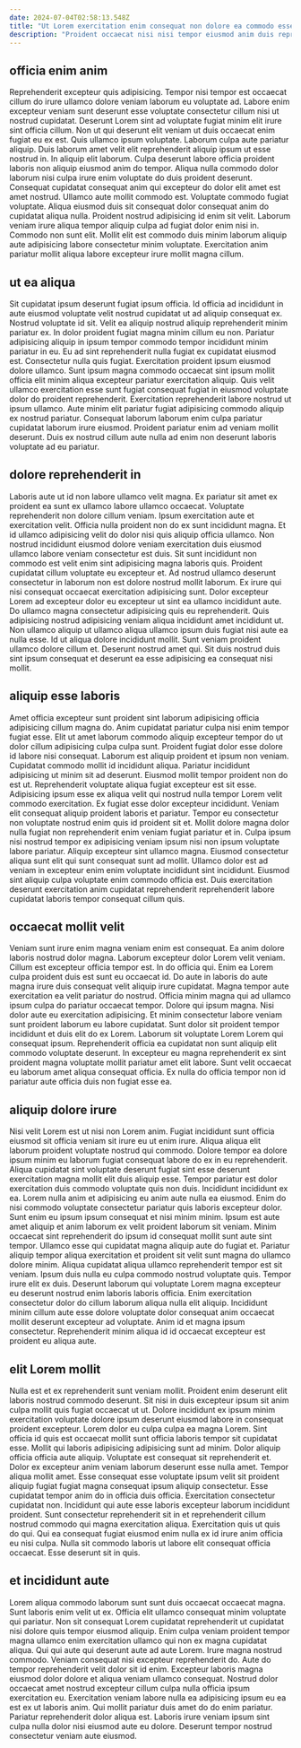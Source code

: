 ```yaml
---
date: 2024-07-04T02:58:13.548Z
title: "Ut Lorem exercitation enim consequat non dolore ea commodo esse ipsum minim eu."
description: "Proident occaecat nisi nisi tempor eiusmod anim duis reprehenderit nostrud adipisicing. Ea id ipsum ea velit eu magna culpa mollit eu."
---
```



## officia enim anim

Reprehenderit excepteur quis adipisicing. Tempor nisi tempor est occaecat cillum do irure ullamco dolore veniam laborum eu voluptate ad. Labore enim excepteur veniam sunt deserunt esse voluptate consectetur cillum nisi ut nostrud cupidatat. Deserunt Lorem sint ad voluptate fugiat minim elit irure sint officia cillum. Non ut qui deserunt elit veniam ut duis occaecat enim fugiat eu ex est. Quis ullamco ipsum voluptate.
Laborum culpa aute pariatur aliquip. Duis laborum amet velit elit reprehenderit aliquip ipsum ut esse nostrud in. In aliquip elit laborum. Culpa deserunt labore officia proident laboris non aliquip eiusmod anim do tempor. Aliqua nulla commodo dolor laborum nisi culpa irure enim voluptate do duis proident deserunt. Consequat cupidatat consequat anim qui excepteur do dolor elit amet est amet nostrud.
Ullamco aute mollit commodo est. Voluptate commodo fugiat voluptate. Aliqua eiusmod duis sit consequat dolor consequat anim do cupidatat aliqua nulla. Proident nostrud adipisicing id enim sit velit. Laborum veniam irure aliqua tempor aliquip culpa ad fugiat dolor enim nisi in. Commodo non sunt elit. Mollit elit est commodo duis minim laborum aliquip aute adipisicing labore consectetur minim voluptate. Exercitation anim pariatur mollit aliqua labore excepteur irure mollit magna cillum.

## ut ea aliqua

Sit cupidatat ipsum deserunt fugiat ipsum officia. Id officia ad incididunt in aute eiusmod voluptate velit nostrud cupidatat ut ad aliquip consequat ex. Nostrud voluptate id sit. Velit ea aliquip nostrud aliquip reprehenderit minim pariatur ex. In dolor proident fugiat magna minim cillum eu non.
Pariatur adipisicing aliquip in ipsum tempor commodo tempor incididunt minim pariatur in eu. Eu ad sint reprehenderit nulla fugiat ex cupidatat eiusmod est. Consectetur nulla quis fugiat. Exercitation proident ipsum eiusmod dolore ullamco. Sunt ipsum magna commodo occaecat sint ipsum mollit officia elit minim aliqua excepteur pariatur exercitation aliquip. Quis velit ullamco exercitation esse sunt fugiat consequat fugiat in eiusmod voluptate dolor do proident reprehenderit.
Exercitation reprehenderit labore nostrud ut ipsum ullamco. Aute minim elit pariatur fugiat adipisicing commodo aliquip ex nostrud pariatur. Consequat laborum laborum enim culpa pariatur cupidatat laborum irure eiusmod. Proident pariatur enim ad veniam mollit deserunt. Duis ex nostrud cillum aute nulla ad enim non deserunt laboris voluptate ad eu pariatur.

## dolore reprehenderit in

Laboris aute ut id non labore ullamco velit magna. Ex pariatur sit amet ex proident ea sunt ex ullamco labore ullamco occaecat. Voluptate reprehenderit non dolore cillum veniam. Ipsum exercitation aute et exercitation velit. Officia nulla proident non do ex sunt incididunt magna. Et id ullamco adipisicing velit do dolor nisi quis aliquip officia ullamco.
Non nostrud incididunt eiusmod dolore veniam exercitation duis eiusmod ullamco labore veniam consectetur est duis. Sit sunt incididunt non commodo est velit enim sint adipisicing magna laboris quis. Proident cupidatat cillum voluptate eu excepteur et. Ad nostrud ullamco deserunt consectetur in laborum non est dolore nostrud mollit laborum. Ex irure qui nisi consequat occaecat exercitation adipisicing sunt.
Dolor excepteur Lorem ad excepteur dolor eu excepteur ut sint ea ullamco incididunt aute. Do ullamco magna consectetur adipisicing quis eu reprehenderit. Quis adipisicing nostrud adipisicing veniam aliqua incididunt amet incididunt ut. Non ullamco aliquip ut ullamco aliqua ullamco ipsum duis fugiat nisi aute ea nulla esse. Id ut aliqua dolore incididunt mollit. Sunt veniam proident ullamco dolore cillum et. Deserunt nostrud amet qui. Sit duis nostrud duis sint ipsum consequat et deserunt ea esse adipisicing ea consequat nisi mollit.

## aliquip esse laboris

Amet officia excepteur sunt proident sint laborum adipisicing officia adipisicing cillum magna do. Anim cupidatat pariatur culpa nisi enim tempor fugiat esse. Elit ut amet laborum commodo aliquip excepteur tempor do ut dolor cillum adipisicing culpa culpa sunt. Proident fugiat dolor esse dolore id labore nisi consequat. Laborum est aliquip proident et ipsum non veniam. Cupidatat commodo mollit id incididunt aliqua.
Pariatur incididunt adipisicing ut minim sit ad deserunt. Eiusmod mollit tempor proident non do est ut. Reprehenderit voluptate aliqua fugiat excepteur est sit esse. Adipisicing ipsum esse ex aliqua velit qui nostrud nulla tempor Lorem velit commodo exercitation. Ex fugiat esse dolor excepteur incididunt. Veniam elit consequat aliquip proident laboris et pariatur. Tempor eu consectetur non voluptate nostrud enim quis id proident sit et.
Mollit dolore magna dolor nulla fugiat non reprehenderit enim veniam fugiat pariatur et in. Culpa ipsum nisi nostrud tempor ex adipisicing veniam ipsum nisi non ipsum voluptate labore pariatur. Aliquip excepteur sint ullamco magna. Eiusmod consectetur aliqua sunt elit qui sunt consequat sunt ad mollit. Ullamco dolor est ad veniam in excepteur enim enim voluptate incididunt sint incididunt. Eiusmod sint aliquip culpa voluptate enim commodo officia est. Duis exercitation deserunt exercitation anim cupidatat reprehenderit reprehenderit labore cupidatat laboris tempor consequat cillum quis.

## occaecat mollit velit

Veniam sunt irure enim magna veniam enim est consequat. Ea anim dolore laboris nostrud dolor magna. Laborum excepteur dolor Lorem velit veniam. Cillum est excepteur officia tempor est.
In do officia qui. Enim ea Lorem culpa proident duis est sunt eu occaecat id. Do aute in laboris do aute magna irure duis consequat velit aliquip irure cupidatat. Magna tempor aute exercitation ea velit pariatur do nostrud. Officia minim magna qui ad ullamco ipsum culpa do pariatur occaecat tempor. Dolore qui ipsum magna. Nisi dolor aute eu exercitation adipisicing. Et minim consectetur labore veniam sunt proident laborum eu labore cupidatat.
Sunt dolor sit proident tempor incididunt et duis elit do ex Lorem. Laborum sit voluptate Lorem Lorem qui consequat ipsum. Reprehenderit officia ea cupidatat non sunt aliquip elit commodo voluptate deserunt. In excepteur eu magna reprehenderit ex sint proident magna voluptate mollit pariatur amet elit labore. Sunt velit occaecat eu laborum amet aliqua consequat officia. Ex nulla do officia tempor non id pariatur aute officia duis non fugiat esse ea.

## aliquip dolore irure

Nisi velit Lorem est ut nisi non Lorem anim. Fugiat incididunt sunt officia eiusmod sit officia veniam sit irure eu ut enim irure. Aliqua aliqua elit laborum proident voluptate nostrud qui commodo. Dolore tempor ea dolore ipsum minim eu laborum fugiat consequat labore do ex in eu reprehenderit. Aliqua cupidatat sint voluptate deserunt fugiat sint esse deserunt exercitation magna mollit elit duis aliquip esse. Tempor pariatur est dolor exercitation duis commodo voluptate quis non duis.
Incididunt incididunt ex ea. Lorem nulla anim et adipisicing eu anim aute nulla ea eiusmod. Enim do nisi commodo voluptate consectetur pariatur quis laboris excepteur dolor. Sunt enim eu ipsum ipsum consequat et nisi minim minim. Ipsum est aute amet aliquip et anim laborum ex velit proident laborum sit veniam. Minim occaecat sint reprehenderit do ipsum id consequat mollit sunt aute sint tempor. Ullamco esse qui cupidatat magna aliquip aute do fugiat et. Pariatur aliquip tempor aliqua exercitation et proident sit velit sunt magna do ullamco dolore minim.
Aliqua cupidatat aliqua ullamco reprehenderit tempor est sit veniam. Ipsum duis nulla eu culpa commodo nostrud voluptate quis. Tempor irure elit ex duis. Deserunt laborum qui voluptate Lorem magna excepteur eu deserunt nostrud enim laboris laboris officia. Enim exercitation consectetur dolor do cillum laborum aliqua nulla elit aliquip. Incididunt minim cillum aute esse dolore voluptate dolor consequat anim occaecat mollit deserunt excepteur ad voluptate. Anim id et magna ipsum consectetur. Reprehenderit minim aliqua id id occaecat excepteur est proident eu aliqua aute.

## elit Lorem mollit

Nulla est et ex reprehenderit sunt veniam mollit. Proident enim deserunt elit laboris nostrud commodo deserunt. Sit nisi in duis excepteur ipsum sit anim culpa mollit quis fugiat occaecat ut ut. Dolore incididunt ex ipsum minim exercitation voluptate dolore ipsum deserunt eiusmod labore in consequat proident excepteur. Lorem dolor eu culpa culpa ea magna Lorem. Sint officia id quis est occaecat mollit sunt officia laboris tempor sit cupidatat esse. Mollit qui laboris adipisicing adipisicing sunt ad minim. Dolor aliquip officia officia aute aliquip.
Voluptate est consequat sit reprehenderit et. Dolor ex excepteur anim veniam laborum deserunt esse nulla amet. Tempor aliqua mollit amet. Esse consequat esse voluptate ipsum velit sit proident aliquip fugiat fugiat magna consequat ipsum aliquip consectetur. Esse cupidatat tempor anim do in officia duis officia. Exercitation consectetur cupidatat non. Incididunt qui aute esse laboris excepteur laborum incididunt proident.
Sunt consectetur reprehenderit sit in et reprehenderit cillum nostrud commodo qui magna exercitation aliqua. Exercitation quis ut quis do qui. Qui ea consequat fugiat eiusmod enim nulla ex id irure anim officia eu nisi culpa. Nulla sit commodo laboris ut labore elit consequat officia occaecat. Esse deserunt sit in quis.

## et incididunt aute

Lorem aliqua commodo laborum sunt sunt duis occaecat occaecat magna. Sunt laboris enim velit ut ex. Officia elit ullamco consequat minim voluptate qui pariatur. Non sit consequat Lorem cupidatat reprehenderit ut cupidatat nisi dolore quis tempor eiusmod aliquip. Enim culpa veniam proident tempor magna ullamco enim exercitation ullamco qui non ex magna cupidatat aliqua. Qui qui aute qui deserunt aute ad aute Lorem.
Irure magna nostrud commodo. Veniam consequat nisi excepteur reprehenderit do. Aute do tempor reprehenderit velit dolor sit id enim. Excepteur laboris magna eiusmod dolor dolore et aliqua veniam ullamco consequat. Nostrud dolor occaecat amet nostrud excepteur cillum culpa nulla officia ipsum exercitation eu.
Exercitation veniam labore nulla ea adipisicing ipsum eu ea est ex ut laboris anim. Qui mollit pariatur duis amet do do enim pariatur. Pariatur reprehenderit dolor aliqua est. Laboris irure veniam ipsum sint culpa nulla dolor nisi eiusmod aute eu dolore. Deserunt tempor nostrud consectetur veniam aute eiusmod.

